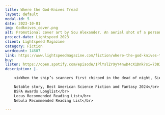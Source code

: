 ```yaml
---
title: Where the God-Knives Tread
layout: default
modal-id: 5
date: 2023-10-01
img: Godknives_cover.png
alt: Promotional cover art by Sou Alexander. An aerial shot of a person in a spacesuit standing over a huge mosaic of a spider-crab creature with a purple gem for an eye.
project-date: Lightspeed 2023
client: Lightspeed Magazine
category: Fiction
wordcount: 14607
link: https://www.lightspeedmagazine.com/fiction/where-the-god-knives-tread-part-1/
buy:
listen: https://open.spotify.com/episode/1PlYslZrOyY4nwD4cX1Dnk?si=73835fe1eb014c90
description: |- 

    <i>When the ship’s scanners first chirped in the dead of night, Sien figured it was another misfire---light reflecting off asteroid ice, solar radiation, space dust. But xe still slid from xir berth into the chilly, cramped cockpit, eyes bleary as xe ran the numbers again. And this was no misfire.</i></br></br>  

    Notable story, Best American Science Fiction and Fantasy 2024</br>
    BSFA Awards Longlist</br>
    Locus Recommended Reading List</br>
    Nebula Recommended Reading List</br>

---
```

